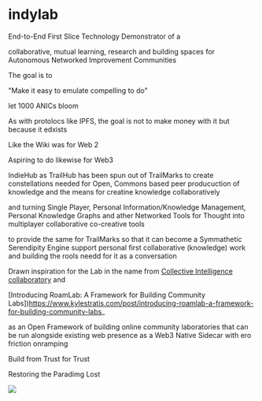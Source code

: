# indylab

End-to-End First Slice Technology Demonstrator of a


collaborative, mutual learning, research and building spaces for Autonomous Networked Improvement Communities

The goal is to 

"Make it easy to emulate
compelling to do"

let 1000 ANICs bloom

As with protolocs like IPFS,
the goal is not to make money with it but because it edxists

Like the Wiki was for Web 2

Aspiring to do likewise for Web3

IndieHub as TrailHub has been spun out of TrailMarks to create constellations needed for
Open, Commons based peer producuction of knowledge and the means for creatine knowledge collaboratively


and turning Single Player, Personal Information/Knowledge Management, 
Personal Knowledge Graphs and ather Networked Tools for Thought into
multiplayer collaborative co-creative tools

to provide the same for TrailMarks so that it can become 
a Symmathetic Serendipity Engine support personal first collaborative (knowledge) work and building the rools needd for it as a conversation

Drawn inspiration for the Lab in the name from
[Collective Intelligence collaboratory](https://www.collectiveintelligencecollaboratory.com/)
and

[Introducing RoamLab: A Framework for Building Community Labs])https://www.kylestratis.com/post/introducing-roamlab-a-framework-for-building-community-labs_

as an Open Framework of building online community laboratories that can be run alongside existing web presence as a
Web3 Native Sidecar with ero friction onramping

Build from Trust for Trust

Restoring the Paradimg Lost

![](https://ipfs.runfission.com/ipfs/bafybeicbh6a5bfxusqje4pdbm6xt3qjwua3aurdksmbxjxvbqw7hyrfnby/p/MindDrive/2021/08/Images/Augmentation%20Research%20Center%20Lab.jpg)




